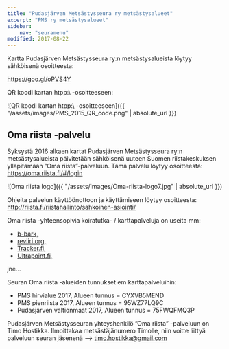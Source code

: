 ```yaml
---
title: "Pudasjärven Metsästysseura ry metsästysalueet"
excerpt: "PMS ry metsästysalueet"
sidebar:
    nav: "seuramenu"
modified: 2017-08-22
---
```

Kartta Pudasjärven Metsästysseura ry:n metsästysalueista löytyy sähköisenä osoitteesta:

<https://goo.gl/oPVS4Y>

QR koodi kartan htpp:\ -osoitteeseen:

![QR koodi kartan htpp:\ -osoitteeseen]({{ "/assets/images/PMS_2015_QR_code.png" | absolute_url }})

## Oma riista -palvelu
Syksystä 2016 alkaen kartat Pudasjärven Metsästysseura ry:n metsästysalueista päivitetään sähköisenä uuteen Suomen riistakeskuksen ylläpitämään ”Oma riista”-palveluun.
Tämä palvelu löytyy osoitteesta:
           <https://oma.riista.fi/#/login>

![Oma riista logo]({{ "/assets/images/Oma-riista-logo7.jpg" | absolute_url }})

Ohjeita palvelun käyttöönottoon ja käyttämiseen löytyy osoitteesta:
<http://riista.fi/riistahallinto/sahkoinen-asiointi/>

Oma riista -yhteensopivia koiratutka- / karttapalveluja on useita mm:

- [b-bark,][b5e60e3c]
- [reviiri.org,][b643678abc]
- [Tracker.fi,][b6434678b2]
- [Ultrapoint.fi,][b63578v2]

 jne...

  [b5e60e3c]: http://www.b-bark.com/?lang=fi "Linkki kotisivulle"
  [b643678abc]: http://www.reviiri.org "Linkki"
  [b6434678b2]: http://www.tracker.fi "Linkki"
  [b63578v2]: http://www.ultrapoint.fi "Linkki"


Seuran Oma.riista -alueiden tunnukset em karttapalveluihin:
- PMS hirvialue 2017, Alueen tunnus = CYXVB5MEND
- PMS pienriista 2017, Alueen tunnus = 95WZ77LQ9C
- Pudasjärven valtionmaat 2017, Alueen tunnus = 75FWQFMQ3P

Pudasjärven Metsästysseuran yhteyshenkilö ”Oma riista” -palveluun on Timo Hostikka. Ilmoittakaa metsästäjänumero Timolle, niin voitte liittyä palveluun seuran jäsenenä --> <timo.hostikka@gmail.com>
